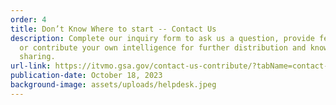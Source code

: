 ```yaml
---
order: 4
title: Don’t Know Where to start -- Contact Us
description: Complete our inquiry form to ask us a question, provide feedback,
  or contribute your own intelligence for further distribution and knowledge
  sharing.
url-link: https://itvmo.gsa.gov/contact-us-contribute/?tabName=contact-us-header
publication-date: October 18, 2023
background-image: assets/uploads/helpdesk.jpeg
---
```

